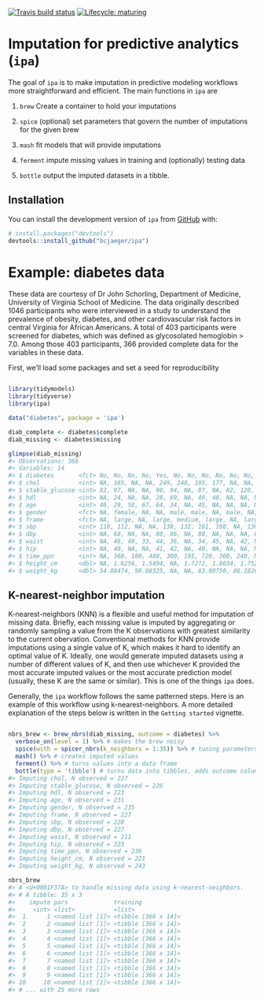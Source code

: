 
<!-- README.md is generated from README.Rmd. Please edit that file -->

<!-- badges: start -->

[![Travis build
status](https://travis-ci.org/bcjaeger/ipa.svg?branch=master)](https://travis-ci.org/bcjaeger/ipa)
[![Lifecycle:
maturing](https://img.shields.io/badge/lifecycle-maturing-blue.svg)](https://www.tidyverse.org/lifecycle/#maturing)
<!-- badges: end -->

# Imputation for predictive analytics (`ipa`)

The goal of `ipa` is to make imputation in predictive modeling workflows
more straightforward and efficient. The main functions in `ipa` are

1.  `brew` Create a container to hold your imputations

2.  `spice` (optional) set parameters that govern the number of
    imputations for the given brew

3.  `mash` fit models that will provide imputations

4.  `ferment` impute missing values in training and (optionally) testing
    data

5.  `bottle` output the imputed datasets in a tibble.

## Installation

<!-- You can install the released version of ipa from [CRAN](https://CRAN.R-project.org) with: -->

<!-- ``` r -->

<!-- install.packages("ipa") -->

<!-- ``` -->

You can install the development version of `ipa` from
[GitHub](https://github.com/) with:

``` r
# install.packages("devtools")
devtools::install_github("bcjaeger/ipa")
```

# Example: diabetes data

These data are courtesy of Dr John Schorling, Department of Medicine,
University of Virginia School of Medicine. The data originally described
1046 participants who were interviewed in a study to understand the
prevalence of obesity, diabetes, and other cardiovascular risk factors
in central Virginia for African Americans. A total of 403 participants
were screened for diabetes, which was defined as glycosolated hemoglobin
\> 7.0. Among those 403 participants, 366 provided complete data for the
variables in these data.

First, we’ll load some packages and set a seed for reproducibility

``` r

library(tidymodels)
library(tidyverse)
library(ipa)

data("diabetes", package = 'ipa')

diab_complete <- diabetes$complete
diab_missing <- diabetes$missing

glimpse(diab_missing)
#> Observations: 366
#> Variables: 14
#> $ diabetes       <fct> No, No, No, No, Yes, No, No, No, No, No, No, No, No,...
#> $ chol           <int> NA, 165, NA, NA, 249, 248, 195, 177, NA, NA, 215, NA...
#> $ stable_glucose <int> 82, 97, NA, NA, 90, 94, NA, 87, NA, 82, 128, NA, 76,...
#> $ hdl            <int> NA, 24, NA, NA, 28, 69, NA, 49, 40, NA, NA, NA, 30, ...
#> $ age            <int> 46, 29, 58, 67, 64, 34, NA, 45, NA, NA, NA, NA, 36, ...
#> $ gender         <fct> NA, female, NA, NA, male, male, NA, male, NA, NA, NA...
#> $ frame          <fct> NA, large, NA, large, medium, large, NA, large, NA, ...
#> $ sbp            <int> 118, 112, NA, NA, 138, 132, 161, 160, NA, 130, NA, N...
#> $ dbp            <int> NA, 68, NA, NA, 80, 86, NA, 80, NA, NA, NA, 80, 66, ...
#> $ waist          <int> NA, 46, 49, 33, 44, 36, NA, 34, 45, NA, 42, NA, 36, ...
#> $ hip            <int> NA, 48, NA, NA, 41, 42, NA, 40, NA, NA, NA, NA, 40, ...
#> $ time_ppn       <int> NA, 360, 180, 480, 300, 195, 720, 300, 240, NA, NA, ...
#> $ height_cm      <dbl> NA, 1.6256, 1.5494, NA, 1.7272, 1.8034, 1.7526, 1.75...
#> $ weight_kg      <dbl> 54.88474, 98.88325, NA, NA, 83.00750, 86.18265, NA, ...
```

## K-nearest-neighbor imputation

K-nearest-neighbors (KNN) is a flexible and useful method for imputation
of missing data. Briefly, each missing value is imputed by aggregating
or randomly sampling a value from the K observations with greatest
similarity to the current obervation. Conventional methods for KNN
provide imputations using a single value of K, which makes it hard to
identify an optimal value of K. Ideally, one would generate imputed
datasets using a number of different values of K, and then use whichever
K provided the most accurate imputed values or the most accurate
prediction model (usually, these K are the same or similar). This is one
of the things `ipa` does.

Generally, the `ipa` workflow follows the same patterned steps. Here is
an example of this workflow using k-nearest-neighbors. A more detailed
explanation of the steps below is written in the `Getting started`
vignette.

``` r

nbrs_brew <- brew_nbrs(diab_missing, outcome = diabetes) %>%
  verbose_on(level = 1) %>% # makes the brew noisy
  spice(with = spicer_nbrs(k_neighbors = 1:35)) %>% # tuning parameters
  mash() %>% # creates imputed values 
  ferment() %>% # turns values into a data frame
  bottle(type = 'tibble') # turns data into tibbles, adds outcome column
#> Imputing chol, N observed = 227
#> Imputing stable_glucose, N observed = 226
#> Imputing hdl, N observed = 223
#> Imputing age, N observed = 231
#> Imputing gender, N observed = 235
#> Imputing frame, N observed = 227
#> Imputing sbp, N observed = 228
#> Imputing dbp, N observed = 227
#> Imputing waist, N observed = 211
#> Imputing hip, N observed = 223
#> Imputing time_ppn, N observed = 236
#> Imputing height_cm, N observed = 221
#> Imputing weight_kg, N observed = 243

nbrs_brew
#> A <U+0001F37A> to handle missing data using k-nearest-neighbors. 
#> # A tibble: 35 x 3
#>    impute pars             training           
#>     <int> <list>           <list>             
#>  1      1 <named list [1]> <tibble [366 x 14]>
#>  2      2 <named list [1]> <tibble [366 x 14]>
#>  3      3 <named list [1]> <tibble [366 x 14]>
#>  4      4 <named list [1]> <tibble [366 x 14]>
#>  5      5 <named list [1]> <tibble [366 x 14]>
#>  6      6 <named list [1]> <tibble [366 x 14]>
#>  7      7 <named list [1]> <tibble [366 x 14]>
#>  8      8 <named list [1]> <tibble [366 x 14]>
#>  9      9 <named list [1]> <tibble [366 x 14]>
#> 10     10 <named list [1]> <tibble [366 x 14]>
#> # ... with 25 more rows
```
